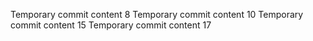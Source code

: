 Temporary commit content 8
Temporary commit content 10
Temporary commit content 15
Temporary commit content 17
